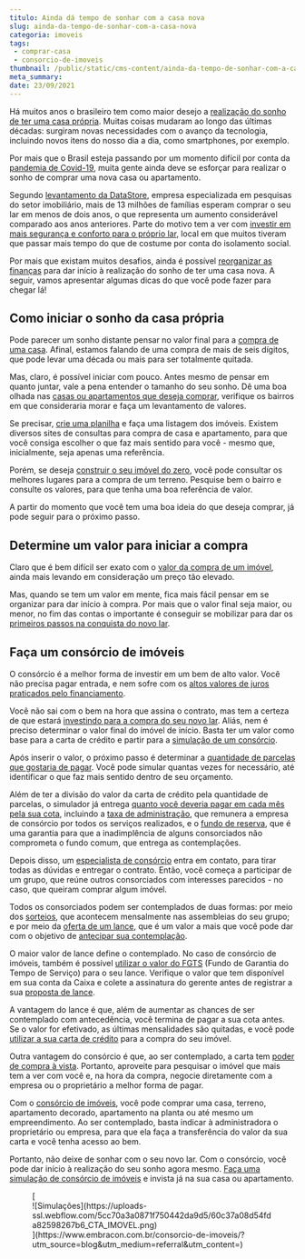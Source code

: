 ```yaml
---
titulo: Ainda dá tempo de sonhar com a casa nova
slug: ainda-da-tempo-de-sonhar-com-a-casa-nova
categoria: imoveis
tags:
 - comprar-casa
 - consorcio-de-imoveis
thumbnail: /public/static/cms-content/ainda-da-tempo-de-sonhar-com-a-casa-nova.jpg
meta_summary: 
date: 23/09/2021
---
```

Há muitos anos o brasileiro tem como maior desejo a [realização do sonho de ter uma casa própria](https://www.embracon.com.br/blog/como-conquistar-a-estabilidade-da-casa-propria). Muitas coisas mudaram ao longo das últimas décadas: surgiram novas necessidades com o avanço da tecnologia, incluindo novos itens do nosso dia a dia, como smartphones, por exemplo.

Por mais que o Brasil esteja passando por um momento difícil por conta da [pandemia de Covid-19](https://www.embracon.com.br/blog/como-guardar-dinheiro-em-tempos-de-pandemia), muita gente ainda deve se esforçar para realizar o sonho de comprar uma nova casa ou apartamento.

Segundo [levantamento da DataStore](https://6minutos.uol.com.br/minhas-financas/sonho-da-casa-propria-mais-de-13-milhoes-de-familias-pretendem-comprar-imovel-em-ate-2-anos/), empresa especializada em pesquisas do setor imobiliário, mais de 13 milhões de famílias esperam comprar o seu lar em menos de dois anos, o que representa um aumento considerável comparado aos anos anteriores. Parte do motivo tem a ver com [investir em mais segurança e conforto para o próprio lar](https://www.embracon.com.br/blog/8-motivos-que-comprovam-que-consorcio-e-investimento), local em que muitos tiveram que passar mais tempo do que de costume por conta do isolamento social.

Por mais que existam muitos desafios, ainda é possível [reorganizar as finanças](https://www.embracon.com.br/blog/planejamento-financeiro-um-guia-para-as-financas-nao-sairem-de-controle) para dar início à realização do sonho de ter uma casa nova. A seguir, vamos apresentar algumas dicas do que você pode fazer para chegar lá!

Como iniciar o sonho da casa própria 
-------------------------------------

Pode parecer um sonho distante pensar no valor final para a [compra de uma casa](https://www.embracon.com.br/blog/8-dicas-compra-primeiro-imovel). Afinal, estamos falando de uma compra de mais de seis dígitos, que pode levar uma década ou mais para ser totalmente quitada.

Mas, claro, é possível iniciar com pouco. Antes mesmo de pensar em quanto juntar, vale a pena entender o tamanho do seu sonho. Dê uma boa olhada nas [casas ou apartamentos que deseja comprar](https://www.embracon.com.br/blog/casa-ou-apartamento-qual-a-melhor-escolha-para-voce), verifique os bairros em que consideraria morar e faça um levantamento de valores.

Se precisar, [crie uma planilha](https://www.embracon.com.br/blog/como-criar-uma-planilha-de-planejamento-financeiro) e faça uma listagem dos imóveis. Existem diversos sites de consultas para compra de casa e apartamento, para que você consiga escolher o que faz mais sentido para você - mesmo que, inicialmente, seja apenas uma referência.

Porém, se deseja [construir o seu imóvel do zero](https://www.embracon.com.br/blog/vai-construir-uma-casa-descubra-quanto-vai-custar), você pode consultar os melhores lugares para a compra de um terreno. Pesquise bem o bairro e consulte os valores, para que tenha uma boa referência de valor.

A partir do momento que você tem uma boa ideia do que deseja comprar, já pode seguir para o próximo passo.

Determine um valor para iniciar a compra 
-----------------------------------------

Claro que é bem difícil ser exato com o [valor da compra de um imóvel](https://www.embracon.com.br/blog/5-coisas-que-voce-precisa-saber-para-construir-uma-casa), ainda mais levando em consideração um preço tão elevado.

Mas, quando se tem um valor em mente, fica mais fácil pensar em se organizar para dar início à compra. Por mais que o valor final seja maior, ou menor, no fim das contas o importante é conseguir se mobilizar para dar os [primeiros passos na conquista do novo lar](https://www.embracon.com.br/blog/como-comprar-um-apartamento).

Faça um consórcio de imóveis 
-----------------------------

O consórcio é a melhor forma de investir em um bem de alto valor. Você não precisa pagar entrada, e nem sofre com os [altos valores de juros praticados pelo financiamento](https://www.embracon.com.br/blog/consorcio-nao-tem-juros-entenda).

Você não sai com o bem na hora que assina o contrato, mas tem a certeza de que estará [investindo para a compra do seu novo lar](https://www.embracon.com.br/blog/como-funciona-consorcio-de-imoveis). Aliás, nem é preciso determinar o valor final do imóvel de início. Basta ter um valor como base para a carta de crédito e partir para a [simulação de um consórcio](https://www.embracon.com.br/blog/descubra-como-fazer-uma-simulacao-no-consorcio).

Após inserir o valor, o próximo passo é determinar a [quantidade de parcelas que gostaria de pagar](https://www.embracon.com.br/blog/como-e-feito-o-pagamento-da-parcela-do-consorcio). Você pode simular quantas vezes for necessário, até identificar o que faz mais sentido dentro de seu orçamento.

Além de ter a divisão do valor da carta de crédito pela quantidade de parcelas, o simulador já entrega [quanto você deveria pagar em cada mês pela sua cota](https://www.embracon.com.br/blog/como-e-feito-o-pagamento-da-parcela-do-consorcio), incluindo a [taxa de administração](https://www.embracon.com.br/blog/como-funciona-a-taxa-de-administracao-de-um-consorcio), que remunera a empresa de consórcio por todos os serviços realizados, e o [fundo de reserva](https://www.embracon.com.br/blog/entenda-como-funciona-a-devolucao-do-fundo-de-reserva), que é uma garantia para que a inadimplência de alguns consorciados não comprometa o fundo comum, que entrega as contemplações.

Depois disso, um [especialista de consórcio](https://www.embracon.com.br/blog/tudo-o-que-voce-precisa-saber-sobre-a-importancia-de-um-consultor-de-consorcio) entra em contato, para tirar todas as dúvidas e entregar o contrato. Então, você começa a participar de um grupo, que reúne outros consorciados com interesses parecidos - no caso, que queiram comprar algum imóvel.

Todos os consorciados podem ser contemplados de duas formas: por meio dos [sorteios](https://www.embracon.com.br/conhecaoconsorcio/como-sao-realizados-os-sorteios-nas-assembleias), que acontecem mensalmente nas assembleias do seu grupo; e por meio da [oferta de um lance](https://www.embracon.com.br/blog/como-fazer-oferta-de-lance-em-consorcio), que é um valor a mais que você pode dar com o objetivo de [antecipar sua contemplação](https://www.embracon.com.br/blog/antecipar-um-consorcio-descubra-aqui).

O maior valor de lance define o contemplado. No caso de consórcio de imóveis, também é possível [utilizar o valor do FGTS](https://www.embracon.com.br/blog/5-passos-para-voce-usar-o-fgts-no-consorcio-imobiliario) (Fundo de Garantia do Tempo de Serviço) para o seu lance. Verifique o valor que tem disponível em sua conta da Caixa e colete a assinatura do gerente antes de registrar a sua [proposta de lance](https://www.embracon.com.br/blog/consorcios-segredos-que-nao-te-contaram).

A vantagem do lance é que, além de aumentar as chances de ser contemplado com antecedência, você termina de pagar a sua cota antes. Se o valor for efetivado, as últimas mensalidades são quitadas, e você pode [utilizar a sua carta de crédito](https://www.embracon.com.br/blog/tudo-o-que-voce-precisa-saber-sobre-a-carta-de-credito-de-consorcios) para a compra do seu imóvel.

Outra vantagem do consórcio é que, ao ser contemplado, a carta tem [poder de compra à vista](https://www.embracon.com.br/blog/pagar-a-vista-ou-parcelado-o-que-e-melhor). Portanto, aproveite para pesquisar o imóvel que mais tem a ver com você e, na hora da compra, negocie diretamente com a empresa ou o proprietário a melhor forma de pagar.

Com o [consórcio de imóveis](https://www.embracon.com.br/blog/guia-completo-consorcio-imobiliario), você pode comprar uma casa, terreno, apartamento decorado, apartamento na planta ou até mesmo um empreendimento. Ao ser contemplado, basta indicar à administradora o proprietário ou empresa, para que ela faça a transferência do valor da sua carta e você tenha acesso ao bem.

Portanto, não deixe de sonhar com o seu novo lar. Com o consórcio, você pode dar início à realização do seu sonho agora mesmo. [Faça uma simulação de consórcio de imóveis](https://www.embracon.com.br/consorcio-de-imoveis) e invista já na sua casa ou apartamento.

<figure class="w-richtext-figure-type-image w-richtext-align-center">[<div>![Simulações](https://uploads-ssl.webflow.com/5cc70a3a0871f750442da9d5/60c37a08d54fda82598267b6_CTA_IMOVEL.png)</div>](https://www.embracon.com.br/consorcio-de-imoveis/?utm_source=blog&utm_medium=referral&utm_content=)</figure>
